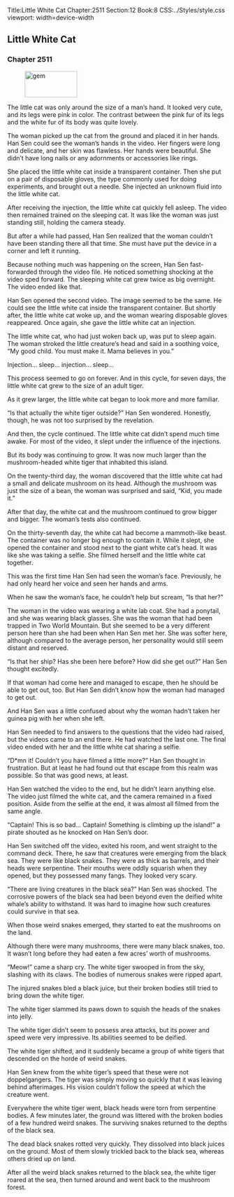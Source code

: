 Title:Little White Cat 
Chapter:2511 
Section:12 
Book:8 
CSS:../Styles/style.css 
viewport: width=device-width
  
## Little White Cat
### Chapter 2511 
<figure>
	<img src="../Images/gem.gif" alt="gem" id="gem" width="120" height="60" />
</figure>
  

  
  The little cat was only around the size of a man’s hand. It looked very cute, and its legs were pink in color. The contrast between the pink fur of its legs and the white fur of its body was quite lovely.

The woman picked up the cat from the ground and placed it in her hands. Han Sen could see the woman’s hands in the video. Her fingers were long and delicate, and her skin was flawless. Her hands were beautiful. She didn’t have long nails or any adornments or accessories like rings.

She placed the little white cat inside a transparent container. Then she put on a pair of disposable gloves, the type commonly used for doing experiments, and brought out a needle. She injected an unknown fluid into the little white cat.

After receiving the injection, the little white cat quickly fell asleep. The video then remained trained on the sleeping cat. It was like the woman was just standing still, holding the camera steady.

But after a while had passed, Han Sen realized that the woman couldn’t have been standing there all that time. She must have put the device in a corner and left it running.

Because nothing much was happening on the screen, Han Sen fast-forwarded through the video file. He noticed something shocking at the video sped forward. The sleeping white cat grew twice as big overnight. The video ended like that.

Han Sen opened the second video. The image seemed to be the same. He could see the little white cat inside the transparent container. But shortly after, the little white cat woke up, and the woman wearing disposable gloves reappeared. Once again, she gave the little white cat an injection.

The little white cat, who had just woken back up, was put to sleep again. The woman stroked the little creature’s head and said in a soothing voice, “My good child. You must make it. Mama believes in you.”

Injection… sleep… injection… sleep…

This process seemed to go on forever. And in this cycle, for seven days, the little white cat grew to the size of an adult tiger.

As it grew larger, the little white cat began to look more and more familiar.

“Is that actually the white tiger outside?” Han Sen wondered. Honestly, though, he was not too surprised by the revelation.

And then, the cycle continued. The little white cat didn’t spend much time awake. For most of the video, it slept under the influence of the injections.

But its body was continuing to grow. It was now much larger than the mushroom-headed white tiger that inhabited this island.

On the twenty-third day, the woman discovered that the little white cat had a small and delicate mushroom on its head. Although the mushroom was just the size of a bean, the woman was surprised and said, “Kid, you made it.”

After that day, the white cat and the mushroom continued to grow bigger and bigger. The woman’s tests also continued.

On the thirty-seventh day, the white cat had become a mammoth-like beast. The container was no longer big enough to contain it. While it slept, she opened the container and stood next to the giant white cat’s head. It was like she was taking a selfie. She filmed herself and the little white cat together.

This was the first time Han Sen had seen the woman’s face. Previously, he had only heard her voice and seen her hands and arms.

When he saw the woman’s face, he couldn’t help but scream, “Is that her?”

The woman in the video was wearing a white lab coat. She had a ponytail, and she was wearing black glasses. She was the woman that had been trapped in Two World Mountain. But she seemed to be a very different person here than she had been when Han Sen met her. She was softer here, although compared to the average person, her personality would still seem distant and reserved.

“Is that her ship? Has she been here before? How did she get out?” Han Sen thought excitedly.

If that woman had come here and managed to escape, then he should be able to get out, too. But Han Sen didn’t know how the woman had managed to get out.

And Han Sen was a little confused about why the woman hadn’t taken her guinea pig with her when she left.

Han Sen needed to find answers to the questions that the video had raised, but the videos came to an end there. He had watched the last one. The final video ended with her and the little white cat sharing a selfie.

“D*mn it! Couldn’t you have filmed a little more?” Han Sen thought in frustration. But at least he had found out that escape from this realm was possible. So that was good news, at least.

Han Sen watched the video to the end, but he didn’t learn anything else. The video just filmed the white cat, and the camera remained in a fixed position. Aside from the selfie at the end, it was almost all filmed from the same angle.

“Captain! This is so bad… Captain! Something is climbing up the island!” a pirate shouted as he knocked on Han Sen’s door.

Han Sen switched off the video, exited his room, and went straight to the command deck. There, he saw that creatures were emerging from the black sea. They were like black snakes. They were as thick as barrels, and their heads were serpentine. Their mouths were oddly squarish when they opened, but they possessed many fangs. They looked very scary.

“There are living creatures in the black sea?” Han Sen was shocked. The corrosive powers of the black sea had been beyond even the deified white whale’s ability to withstand. It was hard to imagine how such creatures could survive in that sea.

When those weird snakes emerged, they started to eat the mushrooms on the land.

Although there were many mushrooms, there were many black snakes, too. It wasn’t long before they had eaten a few acres’ worth of mushrooms.

“Meow!” came a sharp cry. The white tiger swooped in from the sky, slashing with its claws. The bodies of numerous snakes were ripped apart.

The injured snakes bled a black juice, but their broken bodies still tried to bring down the white tiger.

The white tiger slammed its paws down to squish the heads of the snakes into jelly.

The white tiger didn’t seem to possess area attacks, but its power and speed were very impressive. Its abilities seemed to be deified.

The white tiger shifted, and it suddenly became a group of white tigers that descended on the horde of weird snakes.

Han Sen knew from the white tiger’s speed that these were not doppelgangers. The tiger was simply moving so quickly that it was leaving behind afterimages. His vision couldn’t follow the speed at which the creature went.

Everywhere the white tiger went, black heads were torn from serpentine bodies. A few minutes later, the ground was littered with the broken bodies of a few hundred weird snakes. The surviving snakes returned to the depths of the black sea.

The dead black snakes rotted very quickly. They dissolved into black juices on the ground. Most of them slowly trickled back to the black sea, whereas others dried up on land.

After all the weird black snakes returned to the black sea, the white tiger roared at the sea, then turned around and went back to the mushroom forest.
